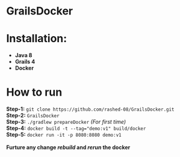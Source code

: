 # GrailsDocker

# Installation:

  - **Java 8**
  - **Grails 4**
  - **Docker**

# How to run
**Step-1:** `git clone https://github.com/rashed-08/GrailsDocker.git` \
**Step-2:** `GrailsDocker` \
**Step-3:** ``./gradlew prepareDocker`` *(For first time)* \
**Step-4:** `docker build -t --tag="demo:v1" build/docker` \
**Step-5:** ``docker run -it -p 8080:8080 demo:v1``\
\
**Furture any change *rebuild* and *rerun* the docker**

